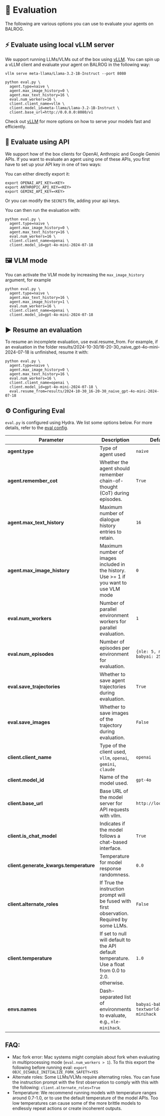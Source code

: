 # 🚀 Evaluation
The following are various options you can use to evaluate your agents on BALROG.

## ⚡️ Evaluate using local vLLM server
We support running LLMs/VLMs out of the box using [vLLM](https://github.com/vllm-project/vllm). You can spin up a vLLM client and evaluate your agent on BALROG in the following way:

```
vllm serve meta-llama/Llama-3.2-1B-Instruct --port 8080

python eval.py \
  agent.type=naive \
  agent.max_image_history=0 \
  agent.max_text_history=16 \
  eval.num_workers=16 \
  client.client_name=vllm \
  client.model_id=meta-llama/Llama-3.2-1B-Instruct \
  client.base_url=http://0.0.0.0:8080/v1
```

Check out [vLLM](https://github.com/vllm-project/vllm) for more options on how to serve your models fast and efficiently.


## 🛜 Evaluate using API
We support how of the box clients for OpenAI, Anthropic and Google Gemini APIs. If you want to evaluate an agent using one of these APIs, you first have to set up your API key in one of two ways:

You can either directly export it:

```
export OPENAI_API_KEY=<KEY>
export ANTHROPIC_API_KEY=<KEY>
export GEMINI_API_KEY=<KEY>
```

Or you can modify the `SECRETS` file, adding your api keys.

You can then run the evaluation with:

```
python eval.py \
  agent.type=naive \
  agent.max_image_history=0 \
  agent.max_text_history=16 \
  eval.num_workers=16 \
  client.client_name=openai \
  client.model_id=gpt-4o-mini-2024-07-18
```

## 🖼️ VLM mode

You can activate the VLM mode by increasing the `max_image_history` argument, for example

```
python eval.py \
  agent.type=naive \
  agent.max_text_history=16 \
  agent.max_image_history=1 \
  eval.num_workers=16 \
  client.client_name=openai \
  client.model_id=gpt-4o-mini-2024-07-18
```

## ▶️ Resume an evaluation
To resume an incomplete evaluation, use eval.resume_from. For example, if an evaluation in the folder results/2024-10-30/16-20-30_naive_gpt-4o-mini-2024-07-18 is unfinished, resume it with:

```
python eval.py \
  agent.type=naive \
  agent.max_image_history=0 \
  agent.max_text_history=16 \
  eval.num_workers=16 \
  client.client_name=openai \
  client.model_id=gpt-4o-mini-2024-07-18 \
  eval.resume_from=results/2024-10-30_16-20-30_naive_gpt-4o-mini-2024-07-18
```

## ⚙️ Configuring Eval

`eval.py` is configured using Hydra. We list some options below. For more details, refer to the [eval config](https://github.com/balrog-ai/BALROG/blob/main/balrog/config/config.yaml).

| Parameter                 | Description                                                                                       | Default Value                             |
|---------------------------|---------------------------------------------------------------------------------------------------|-------------------------------------------|
| **agent.type**            | Type of agent used                                 | `naive`                                      |
| **agent.remember_cot**    | Whether the agent should remember chain-of-thought (CoT) during episodes.                         | `True`                                    |
| **agent.max_text_history**     | Maximum number of dialogue history entries to retain.                                             | `16`                                      |
| **agent.max_image_history**| Maximum number of images included in the history. Use >= 1 if you want to use VLM mode           | `0`                                      |
| **eval.num_workers**      | Number of parallel environment workers for parallel evaluation.                                                        | `1`                                       |
| **eval.num_episodes**     | Number of episodes per environment for evaluation.                                                | `{nle: 5, minihack: 5, babyai: 25, ...}` |
| **eval.save_trajectories**| Whether to save agent trajectories during evaluation.                                             | `True`                                    |
| **eval.save_images**      | Whether to save images of the trajectory  during evaluation.                                      | `False`                                    |
| **client.client_name**    | Type of the client used, `vllm`, `openai`, `gemini`, `claude`                              | `openai`                                  |
| **client.model_id**       | Name of the model used.                                                                           | `gpt-4o`                                  |
| **client.base_url**       | Base URL of the model server for API requests with vllm.                                          | `http://localhost:8080/v1`                       |
| **client.is_chat_model**  | Indicates if the model follows a chat-based interface.                                            | `True`                                    |
| **client.generate_kwargs.temperature** | Temperature for model response randomness.                                           | `0.0`                                     |
| **client.alternate_roles** | If True the instruction prompt will be fused with first observation. Required by some LLMs.      | `False`                                     |
| **client.temperature**    | If set to null will default to the API default temperature. Use a float from 0.0 to 2.0. otherwise.  | `1.0`                                     |
| **envs.names**            | Dash-separated list of environments to evaluate, e.g., `nle-minihack`.                            | `babyai-babaisai-textworld-crafter-nle-minihack`|



## FAQ:

- Mac fork error:
  Mac systems might complain about fork when evaluating in multiprocessing mode (`eval.num_workers > 1`). To fix this export the following before running eval: `export OBJC_DISABLE_INITIALIZE_FORK_SAFETY=YES`
- Alternate roles:
  Some LLMs/VLMs require alternating roles. You can fuse the instruction prompt with the first observation to comply with this with the following: `client.alternate_roles=True`
- Temperature:
  We recommend running models with temperature ranges around 0.7-1.0, or to use the default temperature of the model APIs. Too low temperatures can cause some of the more brittle models to endlessly repeat actions or create incoherent outputs.
